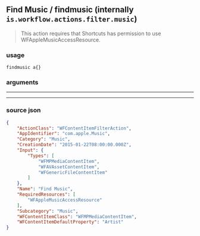 
## Find Music / findmusic (internally `is.workflow.actions.filter.music`)

> This action requires that Shortcuts has permission to use WFAppleMusicAccessResource.



### usage
```
findmusic a{}
```

### arguments

---



---

### source json

```json
{
	"ActionClass": "WFContentItemFilterAction",
	"AppIdentifier": "com.apple.Music",
	"Category": "Music",
	"CreationDate": "2015-01-22T08:00:00.000Z",
	"Input": {
		"Types": [
			"WFMPMediaContentItem",
			"WFAVAssetContentItem",
			"WFGenericFileContentItem"
		]
	},
	"Name": "Find Music",
	"RequiredResources": [
		"WFAppleMusicAccessResource"
	],
	"Subcategory": "Music",
	"WFContentItemClass": "WFMPMediaContentItem",
	"WFContentItemDefaultProperty": "Artist"
}
```
